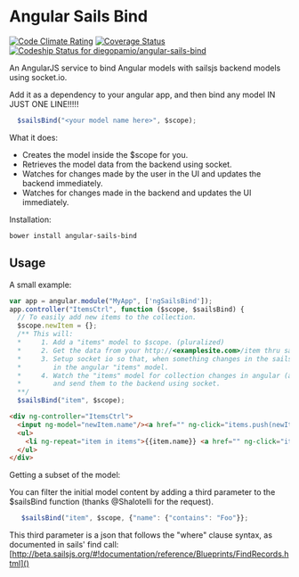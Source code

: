 Angular Sails Bind
==================
[![Code Climate Rating](https://codeclimate.com/github/diegopamio/angular-sails-bind.png)](https://codeclimate.com/github/diegopamio/angular-sails-bind)
[![Coverage Status](https://coveralls.io/repos/diegopamio/angular-sails-bind/badge.png?branch=master)](https://coveralls.io/r/diegopamio/angular-sails-bind?branch=master)
[![Codeship Status for diegopamio/angular-sails-bind](https://www.codeship.io/projects/942c0fa0-d0ec-0131-db62-1211774025ad/status?branch=master)](https://www.codeship.io/projects/23182)


An AngularJS service to bind Angular models with sailsjs backend models using socket.io.

Add it as a dependency to your angular app, and then bind any model IN JUST ONE LINE!!!!!

```javascript
  $sailsBind("<your model name here>", $scope);
```

What it does:

* Creates the model inside the $scope for you.
* Retrieves the model data from the backend using socket.
* Watches for changes made by the user in the UI and updates the backend immediately.
* Watches for changes made in the backend and updates the UI immediately.

Installation:

```shell
bower install angular-sails-bind
```

Usage
-----

A small example:

```javascript
var app = angular.module("MyApp", ['ngSailsBind']);
app.controller("ItemsCtrl", function ($scope, $sailsBind) {
  // To easily add new items to the collection.
  $scope.newItem = {};  
  /** This will:
  *     1. Add a "items" model to $scope. (pluralized)
  *     2. Get the data from your http://<examplesite.com>/item thru sailsjs socket get.
  *     3. Setup socket io so that, when something changes in the sailsjs backend, they will be reflected
  *        in the angular "items" model.
  *     4. Watch the "items" model for collection changes in angular (add and removal of items
  *        and send them to the backend using socket.
  **/
  $sailsBind("item", $scope);
```

```html
<div ng-controller="ItemsCtrl">
  <input ng-model="newItem.name"/><a href="" ng-click="items.push(newItem);newItem={}"></a>Add New
  <ul>
    <li ng-repeat="item in items">{{item.name}} <a href="" ng-click="items.splice(items.indexOf(item), 1)">remove</a></li>
  </ul>
</div>
```

Getting a subset of the model:

You can filter the initial model content by adding a third parameter to the $sailsBind function (thanks @Shalotelli for the request). 

```javascript
   $sailsBind("item", $scope, {"name": {"contains": "Foo"}};
```

This third parameter is a json that follows the "where" clause syntax, as documented in sails' find call: 
[http://beta.sailsjs.org/#!documentation/reference/Blueprints/FindRecords.html]()